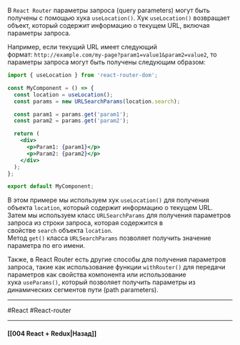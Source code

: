 В `React Router` параметры запроса (query parameters) могут быть получены с помощью хука `useLocation()`. Хук `useLocation()` возвращает объект, который содержит информацию о текущем URL, включая параметры запроса.

Например, если текущий URL имеет следующий формат: `http://example.com/my-page?param1=value1&param2=value2`, то параметры запроса могут быть получены следующим образом:

```jsx
import { useLocation } from 'react-router-dom';

const MyComponent = () => {
  const location = useLocation();
  const params = new URLSearchParams(location.search);

  const param1 = params.get('param1');
  const param2 = params.get('param2');

  return (
    <div>
      <p>Param1: {param1}</p>
      <p>Param2: {param2}</p>
    </div>
  );
};

export default MyComponent;
```

В этом примере мы используем хук `useLocation()` для получения объекта `location`, который содержит информацию о текущем URL. Затем мы используем класс `URLSearchParams` для получения параметров запроса из строки запроса, которая содержится в свойстве `search` объекта `location`. Метод `get()` класса `URLSearchParams` позволяет получить значение параметра по его имени.

Также, в React Router есть другие способы для получения параметров запроса, такие как использование функции `withRouter()` для передачи параметров как свойства компонента или использование хука `useParams()`, который позволяет получить параметры из динамических сегментов пути (path parameters).

____
#React #React-router 

____

#### [[004 React + Redux|Назад]]